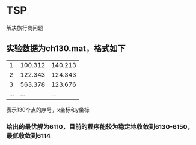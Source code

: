 # TSP
解决旅行商问题

## 实验数据为ch130.mat，格式如下
|  |  |  |
| ------ | ------ | ------ |
| 1 | 100.312 | 140.213 |
| 2 | 122.343 | 124.343 |
| 3 | 563.378 | 123.676 |
| ... | ... | ... |


表示130个点的序号，x坐标和y坐标

### 给出的最优解为6110，目前的程序能较为稳定地收敛到6130-6150，最低收敛到6114

